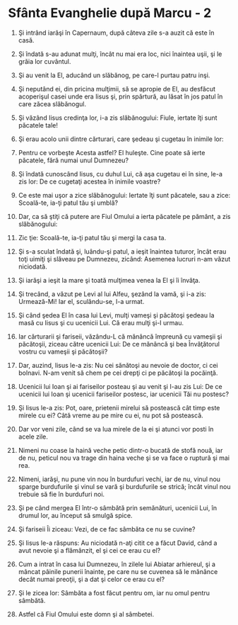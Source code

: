 # Sf&#226;nta Evanghelie dup&#259; Marcu - 2

1. Şi intrând iarăşi în Capernaum, după câteva zile s-a auzit că este în casă. 

2. Şi îndată s-au adunat mulţi, încât nu mai era loc, nici înaintea uşii, şi le grăia lor cuvântul. 

3. Şi au venit la El, aducând un slăbănog, pe care-l purtau patru inşi. 

4. Şi neputând ei, din pricina mulţimii, să se apropie de El, au desfăcut acoperişul casei unde era Iisus şi, prin spărtură, au lăsat în jos patul în care zăcea slăbănogul. 

5. Şi văzând Iisus credinţa lor, i-a zis slăbănogului: Fiule, iertate îţi sunt păcatele tale! 

6. Şi erau acolo unii dintre cărturari, care şedeau şi cugetau în inimile lor: 

7. Pentru ce vorbeşte Acesta astfel? El huleşte. Cine poate să ierte păcatele, fără numai unul Dumnezeu? 

8. Şi îndată cunoscând Iisus, cu duhul Lui, că aşa cugetau ei în sine, le-a zis lor: De ce cugetaţi acestea în inimile voastre? 

9. Ce este mai uşor a zice slăbănogului: Iertate îţi sunt păcatele, sau a zice: Scoală-te, ia-ţi patul tău şi umblă? 

10. Dar, ca să ştiţi că putere are Fiul Omului a ierta păcatele pe pământ, a zis slăbănogului: 

11. Zic ţie: Scoală-te, ia-ţi patul tău şi mergi la casa ta. 

12. Şi s-a sculat îndată şi, luându-şi patul, a ieşit înaintea tuturor, încât erau toţi uimiţi şi slăveau pe Dumnezeu, zicând: Asemenea lucruri n-am văzut niciodată. 

13. Şi iarăşi a ieşit la mare şi toată mulţimea venea la El şi îi învăţa. 

14. Şi trecând, a văzut pe Levi al lui Alfeu, şezând la vamă, şi i-a zis: Urmează-Mi! Iar el, sculându-se, I-a urmat. 

15. Şi când şedea El în casa lui Levi, mulţi vameşi şi păcătoşi şedeau la masă cu Iisus şi cu ucenicii Lui. Că erau mulţi şi-I urmau. 

16. Iar cărturarii şi fariseii, văzându-L că mănâncă împreună cu vameşii şi păcătoşii, ziceau către ucenicii Lui: De ce mănâncă şi bea Învăţătorul vostru cu vameşii şi păcătoşii? 

17. Dar, auzind, Iisus le-a zis: Nu cei sănătoşi au nevoie de doctor, ci cei bolnavi. N-am venit să chem pe cei drepţi ci pe păcătoşi la pocăinţă. 

18. Ucenicii lui Ioan şi ai fariseilor posteau şi au venit şi I-au zis Lui: De ce ucenicii lui Ioan şi ucenicii fariseilor postesc, iar ucenicii Tăi nu postesc? 

19. Şi Iisus le-a zis: Pot, oare, prietenii mirelui să postească cât timp este mirele cu ei? Câtă vreme au pe mire cu ei, nu pot să postească. 

20. Dar vor veni zile, când se va lua mirele de la ei şi atunci vor posti în acele zile. 

21. Nimeni nu coase la haină veche petic dintr-o bucată de stofă nouă, iar de nu, peticul nou va trage din haina veche şi se va face o ruptură şi mai rea. 

22. Nimeni, iarăşi, nu pune vin nou în burdufuri vechi, iar de nu, vinul nou sparge burdufurile şi vinul se vară şi burdufurile se strică; încât vinul nou trebuie să fie în burdufuri noi. 

23. Şi pe când mergea El într-o sâmbătă prin semănături, ucenicii Lui, în drumul lor, au început să smulgă spice. 

24. Şi fariseii Îi ziceau: Vezi, de ce fac sâmbăta ce nu se cuvine? 

25. Şi Iisus le-a răspuns: Au niciodată n-aţi citit ce a făcut David, când a avut nevoie şi a flămânzit, el şi cei ce erau cu el? 

26. Cum a intrat în casa lui Dumnezeu, în zilele lui Abiatar arhiereul, şi a mâncat pâinile punerii înainte, pe care nu se cuvenea să le mănânce decât numai preoţii, şi a dat şi celor ce erau cu el? 

27. Şi le zicea lor: Sâmbăta a fost făcut pentru om, iar nu omul pentru sâmbătă. 

28. Astfel că Fiul Omului este domn şi al sâmbetei. 

